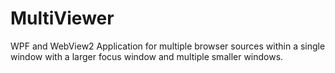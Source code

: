 # MultiViewer
WPF and WebView2 Application for multiple browser sources within a single window with a larger focus window and multiple smaller windows.
